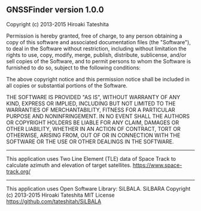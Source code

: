 GNSSFinder
version 1.0.0
-----

Copyright (c) 2013-2015 Hiroaki Tateshita

Permission is hereby granted, free of charge, to any person obtaining a copy 
of this software and associated documentation files (the "Software"), to deal
in the Software without restriction, including without limitation the rights
to use, copy, modify, merge, publish, distribute, sublicense, and/or sell 
copies of the Software, and to permit persons to whom the Software is furnished
to do so, subject to the following conditions:

The above copyright notice and this permission notice shall be included in all 
copies or substantial portions of the Software.

THE SOFTWARE IS PROVIDED "AS IS", WITHOUT WARRANTY OF ANY KIND, EXPRESS OR 
IMPLIED, INCLUDING BUT NOT LIMITED TO THE WARRANTIES OF MERCHANTABILITY, 
FITNESS FOR A PARTICULAR PURPOSE AND NONINFRINGEMENT. IN NO EVENT SHALL 
THE AUTHORS OR COPYRIGHT HOLDERS BE LIABLE FOR ANY CLAIM, DAMAGES OR OTHER 
LIABILITY, WHETHER IN AN ACTION OF CONTRACT, TORT OR OTHERWISE, ARISING FROM, 
OUT OF OR IN CONNECTION WITH THE SOFTWARE OR THE USE OR OTHER DEALINGS 
IN THE SOFTWARE.

-----

This application uses Two Line Element (TLE) data of Space Track to calculate 
azimuth and elevation of target satellites. 
https://www.space-track.org/

-----

This application uses Open Software Library: SiLBALA.
SiLBARA
Copyright (c) 2013-2015 Hiroaki Tateshita
MIT License 
https://github.com/tateshitah/SiLBALA



